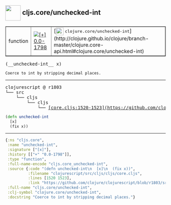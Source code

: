 ## <img width="48px" valign="middle" src="http://i.imgur.com/Hi20huC.png"> cljs.core/unchecked-int

 <table border="1">
<tr>
<td>function</td>
<td><a href="https://github.com/cljsinfo/api-refs/tree/0.0-1798"><img valign="middle" alt="[+] 0.0-1798" src="https://img.shields.io/badge/+-0.0--1798-lightgrey.svg"></a> </td>
<td>
[<img height="24px" valign="middle" src="http://i.imgur.com/1GjPKvB.png"> <samp>clojure.core/unchecked-int</samp>](http://clojure.github.io/clojure/branch-master/clojure.core-api.html#clojure.core/unchecked-int)
</td>
</tr>
</table>

 <samp>
(__unchecked-int__ x)<br>
</samp>

```
Coerce to int by stripping decimal places.
```

---

 <pre>
clojurescript @ r1803
└── src
    └── cljs
        └── cljs
            └── <ins>[core.cljs:1520-1523](https://github.com/clojure/clojurescript/blob/r1803/src/cljs/cljs/core.cljs#L1520-L1523)</ins>
</pre>

```clj
(defn unchecked-int
  [x]
  (fix x))
```


---

```clj
{:ns "cljs.core",
 :name "unchecked-int",
 :signature ["[x]"],
 :history [["+" "0.0-1798"]],
 :type "function",
 :full-name-encode "cljs.core_unchecked-int",
 :source {:code "(defn unchecked-int\n  [x]\n  (fix x))",
          :filename "clojurescript/src/cljs/cljs/core.cljs",
          :lines [1520 1523],
          :link "https://github.com/clojure/clojurescript/blob/r1803/src/cljs/cljs/core.cljs#L1520-L1523"},
 :full-name "cljs.core/unchecked-int",
 :clj-symbol "clojure.core/unchecked-int",
 :docstring "Coerce to int by stripping decimal places."}

```
